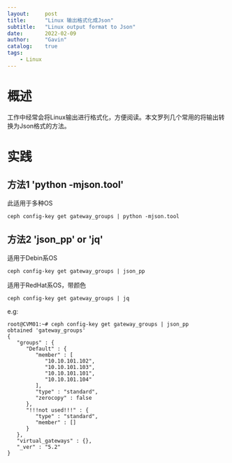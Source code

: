 ```yaml
---
layout:     post
title:      "Linux 输出格式化成Json"
subtitle:   "Linux output format to Json"
date:       2022-02-09
author:     "Gavin"
catalog:    true
tags:
    - Linux
---
```


# 概述

工作中经常会将Linux输出进行格式化，方便阅读。本文罗列几个常用的将输出转换为Json格式的方法。


# 实践

## 方法1 'python -mjson.tool'

此适用于多种OS


```ceph config-key get gateway_groups | python -mjson.tool```


## 方法2 'json_pp' or 'jq'


适用于Debin系OS

```ceph config-key get gateway_groups | json_pp```


适用于RedHat系OS，带颜色

```ceph config-key get gateway_groups | jq```

e.g:

```
root@CVM01:~# ceph config-key get gateway_groups | json_pp
obtained 'gateway_groups'
{
   "groups" : {
      "Default" : {
         "member" : [
            "10.10.101.102",
            "10.10.101.103",
            "10.10.101.101",
            "10.10.101.104"
         ],
         "type" : "standard",
         "zerocopy" : false
      },
      "!!!not used!!!" : {
         "type" : "standard",
         "member" : []
      }
   },
   "virtual_gateways" : {},
   "_ver" : "5.2"
}
```

